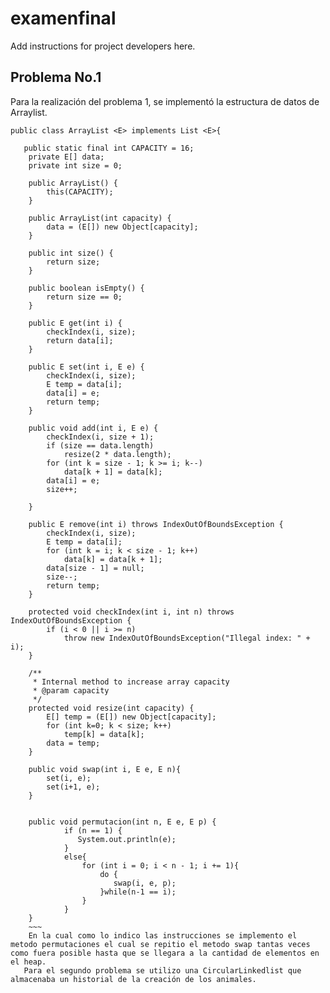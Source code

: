 #  examenfinal

Add instructions for project developers here.

## Problema No.1
Para la realización del problema 1, se implementó la estructura de datos de Arraylist.
~~~
public class ArrayList <E> implements List <E>{

   public static final int CAPACITY = 16;
	private E[] data;
	private int size = 0;

	public ArrayList() {
		this(CAPACITY);
	}

	public ArrayList(int capacity) {
		data = (E[]) new Object[capacity];
	}

	public int size() {
		return size;
	}

	public boolean isEmpty() {
		return size == 0;
	}

	public E get(int i) {
		checkIndex(i, size);
		return data[i];
	}

	public E set(int i, E e) {
		checkIndex(i, size);
		E temp = data[i];
		data[i] = e;
		return temp;
	}

	public void add(int i, E e) {
		checkIndex(i, size + 1);
		if (size == data.length)
			resize(2 * data.length);
		for (int k = size - 1; k >= i; k--)
			data[k + 1] = data[k];
		data[i] = e; 
		size++;

	}

	public E remove(int i) throws IndexOutOfBoundsException {
		checkIndex(i, size);
		E temp = data[i];
		for (int k = i; k < size - 1; k++)
			data[k] = data[k + 1];
		data[size - 1] = null;
		size--;
		return temp;
	}

	protected void checkIndex(int i, int n) throws IndexOutOfBoundsException {
		if (i < 0 || i >= n)
			throw new IndexOutOfBoundsException("Illegal index: " + i);
	}

	/**
	 * Internal method to increase array capacity
	 * @param capacity
	 */
	protected void resize(int capacity) {
		E[] temp = (E[]) new Object[capacity];
		for (int k=0; k < size; k++)
			temp[k] = data[k];
		data = temp;
	}

    public void swap(int i, E e, E n){
        set(i, e);
        set(i+1, e);
    }
    

    public void permutacion(int n, E e, E p) {
            if (n == 1) {
               System.out.println(e);
            }
            else{
                for (int i = 0; i < n - 1; i += 1){
                    do {
                       swap(i, e, p);
                    }while(n-1 == i);
                }
            }
    }
    ~~~
    En la cual como lo indico las instrucciones se implemento el metodo permutaciones el cual se repitio el metodo swap tantas veces como fuera posible hasta que se llegara a la cantidad de elementos en el heap.
   Para el segundo problema se utilizo una CircularLinkedlist que almacenaba un historial de la creación de los animales.
    
